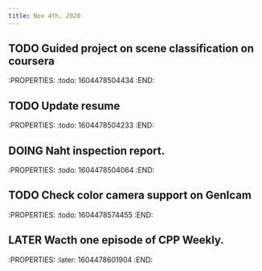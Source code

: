 ```yaml
---
title: Nov 4th, 2020
---
```


## TODO Guided project on scene classification on coursera
:PROPERTIES:
:todo: 1604478504434
:END:
## TODO Update resume
:PROPERTIES:
:todo: 1604478504233
:END:
## DOING Naht inspection report.
:PROPERTIES:
:todo: 1604478504064
:END:
## TODO Check color camera support on GenIcam
:PROPERTIES:
:todo: 1604478574455
:END:
## LATER Wacth one episode of CPP Weekly.
:PROPERTIES:
:later: 1604478601904
:END:
##

